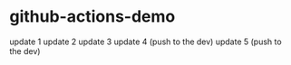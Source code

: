 # github-actions-demo

update 1
update 2
update 3
update 4 (push to the dev)
update 5 (push to the dev)